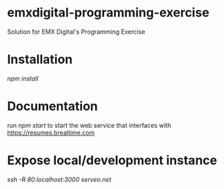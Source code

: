 # emxdigital-programming-exercise
Solution for EMX Digital's Programming Exercise

# Installation
*npm install*

# Documentation
run *npm start* to start the web service that interfaces with https://resumes.brealtime.com

# Expose local/development instance
*ssh -R 80:localhost:3000 serveo.net*
